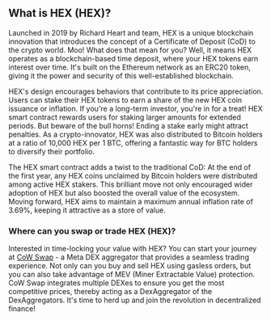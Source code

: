 <h2>What is HEX (HEX)?</h2>
<p>Launched in 2019 by Richard Heart and team, HEX is a unique blockchain innovation that introduces the concept of a Certificate of Deposit (CoD) to the crypto world. Moo! What does that mean for you? Well, it means HEX operates as a blockchain-based time deposit, where your HEX tokens earn interest over time. It's built on the Ethereum network as an ERC20 token, giving it the power and security of this well-established blockchain.</p>

<p>HEX's design encourages behaviors that contribute to its price appreciation. Users can stake their HEX tokens to earn a share of the new HEX coin issuance or inflation. If you're a long-term investor, you're in for a treat! HEX smart contract rewards users for staking larger amounts for extended periods. But beware of the bull horns! Ending a stake early might attract penalties. As a crypto-innovator, HEX was also distributed to Bitcoin holders at a ratio of 10,000 HEX per 1 BTC, offering a fantastic way for BTC holders to diversify their portfolio.</p>

<p>The HEX smart contract adds a twist to the traditional CoD: At the end of the first year, any HEX coins unclaimed by Bitcoin holders were distributed among active HEX stakers. This brilliant move not only encouraged wider adoption of HEX but also boosted the overall value of the ecosystem. Moving forward, HEX aims to maintain a maximum annual inflation rate of 3.69%, keeping it attractive as a store of value.</p>

<h3>Where can you swap or trade HEX (HEX)?</h3>
<p>Interested in time-locking your value with HEX? You can start your journey at <a href="https://swap.cow.fi/" rel="noopener" target="_blank">CoW Swap</a> - a Meta DEX aggregator that provides a seamless trading experience. Not only can you buy and sell HEX using gasless orders, but you can also take advantage of MEV (Miner Extractable Value) protection. CoW Swap integrates multiple DEXes to ensure you get the most competitive prices, thereby acting as a DexAggregator of the DexAggregators. It's time to herd up and join the revolution in decentralized finance!</p>